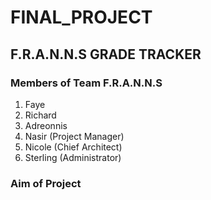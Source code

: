 # FINAL_PROJECT 
## F.R.A.N.N.S GRADE TRACKER

### Members of Team F.R.A.N.N.S
1. Faye
2. Richard
3. Adreonnis
4. Nasir (Project Manager)
5. Nicole (Chief Architect)
6. Sterling (Administrator)

### Aim of Project

